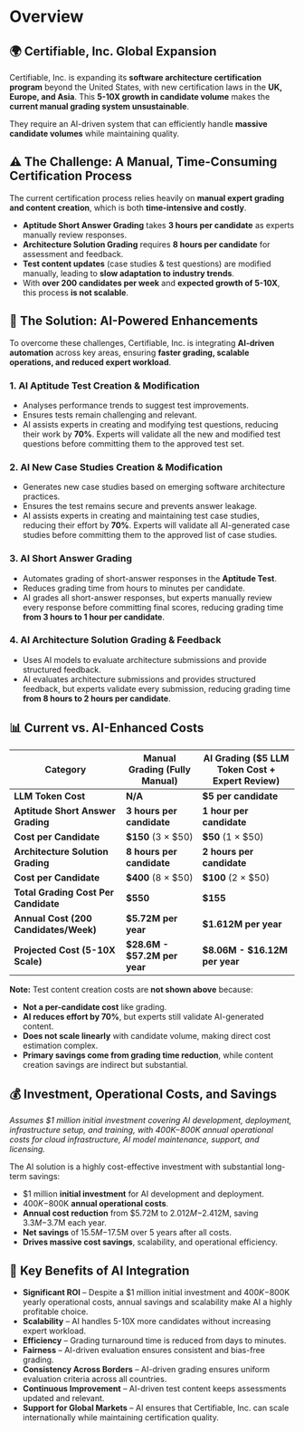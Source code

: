 # Overview  

## **🌍 Certifiable, Inc. Global Expansion**  

Certifiable, Inc. is expanding its **software architecture certification program** beyond the United States, with new certification laws in the **UK, Europe, and Asia**. This **5-10X growth in candidate volume** makes the **current manual grading system unsustainable**. 

They require an AI-driven system that can efficiently handle **massive candidate volumes** while maintaining quality.

## **⚠️ The Challenge: A Manual, Time-Consuming Certification Process**  

The current certification process relies heavily on **manual expert grading and content creation**, which is both **time-intensive and costly**.  

- **Aptitude Short Answer Grading** takes **3 hours per candidate** as experts manually review responses.  
- **Architecture Solution Grading** requires **8 hours per candidate** for assessment and feedback.  
- **Test content updates** (case studies & test questions) are modified manually, leading to **slow adaptation to industry trends**.  
- With **over 200 candidates per week** and **expected growth of 5-10X**, this process **is not scalable**.  

## **🎯 The Solution: AI-Powered Enhancements**  

To overcome these challenges, Certifiable, Inc. is integrating **AI-driven automation** across key areas, ensuring **faster grading, scalable operations, and reduced expert workload**.

### **1. AI Aptitude Test Creation & Modification**  
- Analyses performance trends to suggest test improvements.  
- Ensures tests remain challenging and relevant.  
- AI assists experts in creating and modifying test questions, reducing their work by **70%**. Experts will validate all the new and modified test questions before committing them to the approved test set.  

### **2. AI New Case Studies Creation & Modification**  
- Generates new case studies based on emerging software architecture practices.  
- Ensures the test remains secure and prevents answer leakage.  
- AI assists experts in creating and maintaining test case studies, reducing their effort by **70%**. Experts will validate all AI-generated case studies before committing them to the approved list of case studies.  

### **3. AI Short Answer Grading**  
- Automates grading of short-answer responses in the **Aptitude Test**.  
- Reduces grading time from hours to minutes per candidate.  
- AI grades all short-answer responses, but experts manually review every response before committing final scores, reducing grading time **from 3 hours to 1 hour per candidate**.  

### **4. AI Architecture Solution Grading & Feedback**  
- Uses AI models to evaluate architecture submissions and provide structured feedback.   
- AI evaluates architecture submissions and provides structured feedback, but experts validate every submission, reducing grading time **from 8 hours to 2 hours per candidate**.  

## **📊 Current vs. AI-Enhanced Costs**  

| **Category**                     | **Manual Grading** (Fully Manual) | **AI Grading** ($5 LLM Token Cost + Expert Review) |
|-----------------------------------|---------------------------------|----------------------------------|
| **LLM Token Cost**                | **N/A** | **$5 per candidate** |
| **Aptitude Short Answer Grading** | **3 hours per candidate** | **1 hour per candidate** |
| **Cost per Candidate**            | **$150** (3 × $50) | **$50** (1 × $50) | 
| **Architecture Solution Grading** | **8 hours per candidate** | **2 hours per candidate** |
| **Cost per Candidate**            | **$400** (8 × $50) | **$100** (2 × $50) | 
| **Total Grading Cost Per Candidate** | **$550** | **$155** | 
| **Annual Cost (200 Candidates/Week)** | **$5.72M per year** | **$1.612M per year** | 
| **Projected Cost (5-10X Scale)** | **$28.6M - $57.2M per year** | **$8.06M - $16.12M per year** | 


**Note:** Test content creation costs are **not shown above** because:  

- **Not a per-candidate cost** like grading.  
- **AI reduces effort by 70%**, but experts still validate AI-generated content.  
- **Does not scale linearly** with candidate volume, making direct cost estimation complex.  
- **Primary savings come from grading time reduction**, while content creation savings are indirect but substantial.
  

## **💰 Investment, Operational Costs, and Savings**  
*Assumes $1 million initial investment covering AI development, deployment, infrastructure setup, and training, with $400K-$800K annual operational costs for cloud infrastructure, AI model maintenance, support, and licensing.*
    
The AI solution is a highly cost-effective investment with substantial long-term savings:
- $1 million **initial investment** for AI development and deployment.
- $400K-$800K **annual operational costs**.
- **Annual cost reduction** from $5.72M to $2.012M-$2.412M, saving $3.3M-$3.7M each year.
- **Net savings** of $15.5M-$17.5M over 5 years after all costs.
- **Drives massive cost savings**, scalability, and operational efficiency.

## **🚀 Key Benefits of AI Integration**  
- **Significant ROI** – Despite a $1 million initial investment and $400K-$800K yearly operational costs, annual savings and scalability make AI a highly profitable choice.
- **Scalability** – AI handles 5-10X more candidates without increasing expert workload.  
- **Efficiency** – Grading turnaround time is reduced from days to minutes.  
- **Fairness** – AI-driven evaluation ensures consistent and bias-free grading.
- **Consistency Across Borders** – AI-driven grading ensures uniform evaluation criteria across all countries.  
- **Continuous Improvement** – AI-driven test content keeps assessments updated and relevant.  
- **Support for Global Markets** – AI ensures that Certifiable, Inc. can scale internationally while maintaining certification quality.
